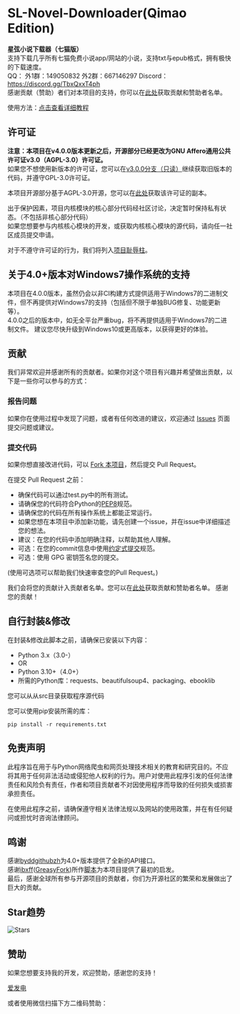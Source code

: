 # SL-Novel-Downloader(Qimao Edition)
**星弦小说下载器（七猫版）**  
支持下载几乎所有七猫免费小说app/网站的小说，支持txt与epub格式，拥有极快的下载速度。  
QQ： 外1群：149050832  外2群：667146297  Discord：https://discord.gg/TbxQxxT4ph  
感谢贡献（赞助）者们对本项目的支持，你可以在[此处](https://github.com/shing-yu/7mao-novel-downloader/blob/main/CONTRIBUTORS.md)获取贡献和赞助者名单。  

使用方法：[点击查看详细教程](https://www.yuque.com/xinv/main/fv1r551p2qcfapuh)

## 许可证

**注意：本项目在v4.0.0版本更新之后，开源部分已经更改为GNU Affero通用公共许可证v3.0（AGPL-3.0）许可证。**  
如果您不想使用新版本的许可证，您可以在[v3.0.0分支（只读）](https://github.com/shing-yu/7mao-novel-downloader/tree/v3.0.0)继续获取旧版本的代码，并遵守GPL-3.0许可证。

本项目开源部分基于AGPL-3.0开源，您可以在[此处](https://www.gnu.org/licenses/agpl-3.0.html)获取该许可证的副本。

出于保护因素，项目内核模块的核心部分代码经社区讨论，决定暂时保持私有状态。（不包括非核心部分代码）  
如果您想要参与内核核心模块的开发，或获取内核核心模块的源代码，请向任一社区成员提交申请。

对于不遵守许可证的行为，我们将列入[项目耻辱柱](https://github.com/shing-yu/7mao-novel-downloader/blob/main/HallOfShame.md)。

## 关于4.0+版本对Windows7操作系统的支持

本项目在4.0.0版本，虽然仍会以非CI构建方式提供适用于Windows7的二进制文件，但不再提供对Windows7的支持（包括但不限于单独BUG修复、功能更新等）。  
4.0.0之后的版本中，如无全平台严重bug，将不再提供适用于Windows7的二进制文件。
建议您尽快升级到Windows10或更高版本，以获得更好的体验。

## 贡献

我们非常欢迎并感谢所有的贡献者。如果你对这个项目有兴趣并希望做出贡献，以下是一些你可以参与的方式：

### 报告问题

如果你在使用过程中发现了问题，或者有任何改进的建议，欢迎通过 [Issues](https://github.com/shing-yu/7mao-novel-downloader/issues) 页面提交问题或建议。

### 提交代码

如果你想直接改进代码，可以 [Fork 本项目](https://github.com/shing-yu/7mao-novel-downloader/fork)，然后提交 Pull Request。

在提交 Pull Request 之前：

- 确保代码可以通过test.py中的所有测试。
- 请确保您的代码符合Python的[PEP8](https://www.python.org/dev/peps/pep-0008/)规范。
- 请确保您的代码在所有操作系统上都能正常运行。
- 如果您想在本项目中添加新功能，请先创建一个issue，并在issue中详细描述您的想法。
- 建议：在您的代码中添加明确注释，以帮助其他人理解。
- 可选：在您的commit信息中使用[约定式提交](https://www.conventionalcommits.org/zh-hans/v1.0.0/)规范。
- 可选：使用 GPG 密钥签名您的提交。  

(使用可选项可以帮助我们快速审查您的Pull Request。)

我们会将您的贡献计入贡献者名单。您可以在[此处](https://github.com/shing-yu/7mao-novel-downloader/blob/main/CONTRIBUTORS.md)获取贡献和赞助者名单。
感谢您的贡献！

## 自行封装&修改

在封装&修改此脚本之前，请确保已安装以下内容：

- Python 3.x（3.0-） 
- OR
- Python 3.10+（4.0+）
- 所需的Python库：requests、beautifulsoup4、packaging、ebooklib

您可以从从src目录获取程序源代码

您可以使用pip安装所需的库：

```shell
pip install -r requirements.txt
```

## 免责声明

此程序旨在用于与Python网络爬虫和网页处理技术相关的教育和研究目的。不应将其用于任何非法活动或侵犯他人权利的行为。用户对使用此程序引发的任何法律责任和风险负有责任，作者和项目贡献者不对因使用程序而导致的任何损失或损害承担责任。

在使用此程序之前，请确保遵守相关法律法规以及网站的使用政策，并在有任何疑问或担忧时咨询法律顾问。

## 鸣谢

感谢[byddgithubzh](https://github.com/byddgithubzh)为4.0+版本提供了全新的API接口。  
感谢[ibxff](https://github.com/ibxff)([GreasyFork](https://greasyfork.org/zh-CN/users/995944-ibxff))所作[脚本](https://greasyfork.org/zh-CN/scripts/479460)为本项目提供了最初的启发。  
最后，感谢全球所有参与开源项目的贡献者，你们为开源社区的繁荣和发展做出了巨大的贡献。

## Star趋势

![Stars](https://api.star-history.com/svg?repos=shing-yu/7mao-novel-downloader&type=Date)

## 赞助

如果您想要支持我的开发，欢迎赞助，感谢您的支持！

[爱发电](https://afdian.net/a/shingyu)

或者使用微信扫描下方二维码赞助：

<img src="https://pic2.ziyuan.wang/user/guest/2024/04/202310091746639_4d914a1707164.png" style="zoom:30%;"  alt=""/>
